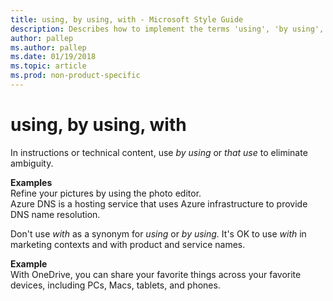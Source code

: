 ```yaml
---
title: using, by using, with - Microsoft Style Guide
description: Describes how to implement the terms 'using', 'by using', and 'with' in Microsoft content and provides examples of using these terms in content.
author: pallep
ms.author: pallep
ms.date: 01/19/2018
ms.topic: article
ms.prod: non-product-specific
---
```


# using, by using, with

In instructions or technical content, use *by using* or *that use* to eliminate ambiguity.

**Examples**  
Refine your pictures by using the photo editor.  
Azure DNS is a hosting service that uses Azure infrastructure to provide DNS name resolution. 

Don't use *with* as a synonym for *using* or *by using.* It's OK to use *with* in marketing contexts and with product and service names. 

**Example**  
With OneDrive, you can share your favorite things across your favorite devices, including PCs, Macs, tablets, and phones.
